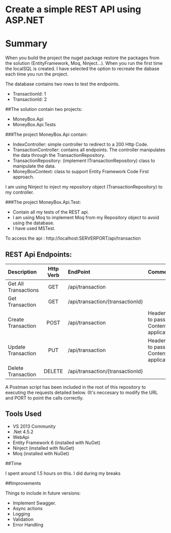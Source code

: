 # Create a simple REST API using ASP.NET

# Summary

When you build the project the nuget package restore the packages from the solution (EntityFramework, Moq, Ninject...).
When you run the first time the localSQL is created. I have selected the option to recreate the dabase each time you run the project.

The database contains two rows to test the endpoints.

- TransactionId: 1
- TransactionId: 2

##The solution contain two projects:
- MoneyBox.Api
- MoneyBox.Api.Tests

###The project MoneyBox.Api contain:

- IndexController: simple controller to redirect to a 200 Http Code.
- TransactionController: contains all endpoints. The controller manipulates the data through the TransactionRepository.
- TransactionRepository: (implement ITransactionRepository) class to manipulate the data.
- MoneyBoxContext: class to support Entity Framework Code First approach.

I am using Ninject to inject my repository object (TransactionRepository) to my controller.

###The project MoneyBox.Api.Test:

- Contain all my tests of the REST api.
- I am using Moq to implement Moq from my Repository object to avoid using the database.
- I have used MSTest.



To access the api : http://localhost:SERVERPORT/api/transaction 

## REST Api Endpoints:

| Description         | Http Verb | EndPoint           			|Comments      |
| :--------------------- | :------------:| :-----------------------------------|:-------------|
| Get All Transactions| GET       | /api/transaction   			|	       |
| Get Transaction     | GET       | /api/transaction/{transactionId}    |	       |
| Create Transaction  | POST      | /api/transaction   			|Header Param to pass - Content-Type: application/json	       |
| Update Transaction  | PUT       | /api/transaction   			|Header Param to pass - Content-Type: application/json	       |
| Delete Transaction  | DELETE    | /api/transaction/{transactionId}   	|	       |


A Postman script has been included in the root of this repository to executing the requests detailed below. (It's neccesary to modify the URL and PORT to point the calls correctly.

## Tools Used

- VS 2013 Community
- .Net 4.5.2
- WebApi
- Entity Framework 6 (installed with NuGet)
- Ninject (installed with NuGet)
- Moq (installed with NuGet)

##Time

I spent around 1.5 hours on this. I did during my breaks

##Improvements

Things to include in future versions:

- Implement Swagger.
- Async actions
- Logging
- Validation
- Error Handling

